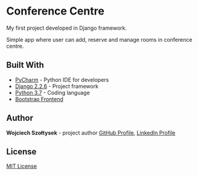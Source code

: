 # Conference Centre

My first project developed in Django framework.

Simple app where user can add, reserve and manage rooms in conference centre.

## Built With

* [PyCharm](https://www.jetbrains.com/pycharm/) - Python IDE for developers
* [Django 2.2.6](https://www.djangoproject.com//) -  Project framework
* [Python 3.7](https://www.python.org/) - Coding language
* [Bootstrap Frontend](https://startbootstrap.com/)
## Author

**Wojciech Szołtysek** - project author 
[GitHub Profile](https://github.com/wszoltysek/), [LinkedIn Profile](https://www.linkedin.com/in/wszoltysek/)

## License

[MIT License](https://choosealicense.com/licenses/mit/)
